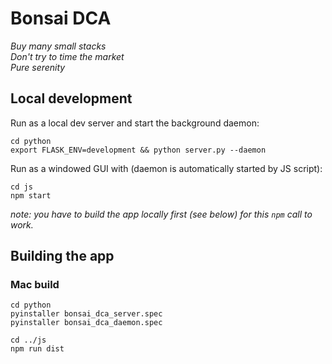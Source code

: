 # Bonsai DCA

_Buy many small stacks<br/>
Don't try to time the market<br/>
Pure serenity_


## Local development
Run as a local dev server and start the background daemon:
```
cd python
export FLASK_ENV=development && python server.py --daemon
```


Run as a windowed GUI with (daemon is automatically started by JS script):
```
cd js
npm start
```
_note: you have to build the app locally first (see below) for this `npm` call to work._


## Building the app

### Mac build
```
cd python
pyinstaller bonsai_dca_server.spec
pyinstaller bonsai_dca_daemon.spec

cd ../js
npm run dist
```

